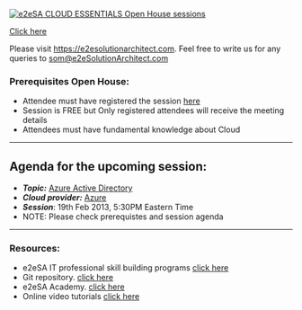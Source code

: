 [![e2eSA CLOUD ESSENTIALS Open House sessions](https://user-images.githubusercontent.com/62712515/218327365-1c6cc841-555b-4c11-b382-f68473ee864e.png)](https://e2esolutionarchitect.eventbrite.com/)

[Click here](https://github.com/e2eSolutionArchitect/academy/blob/main/cloud-essentials-openhouse.md)

Please visit https://e2esolutionarchitect.com. Feel free to write us for any queries to som@e2eSolutionArchitect.com

### Prerequisites Open House:
* Attendee must have registered the session [here](https://www.eventbrite.ca/e/cloud-essentials-open-house-e2e-solution-architect-tickets-551880177467?aff=ebdsoporgprofile)
* Session is FREE but Only registered attendees will receive the meeting details
* Attendees must have fundamental knowledge about Cloud 
-------------------------

## Agenda for the upcoming session:
* ***Topic:*** [Azure Active Directory](https://azure.microsoft.com/en-us/products/active-directory)
* ***Cloud provider:*** [Azure](https://portal.azure.com/#home)
* ***Session***: 19th Feb 2013, 5:30PM Eastern Time
* NOTE: Please check prerequistes and session agenda

-------------------------
### Resources:
* e2eSA IT professional skill building programs [click here](https://e2esolutionarchitect.com/role-based-training-program/)
* Git repository. [click here](https://github.com/e2eSolutionArchitect)
* e2eSA Academy. [click here](https://github.com/e2eSolutionArchitect/academy)
* Online video tutorials [click here](https://www.youtube.com/channel/UC5Juuk7aTvbRmrABMq4onJA/videos)



